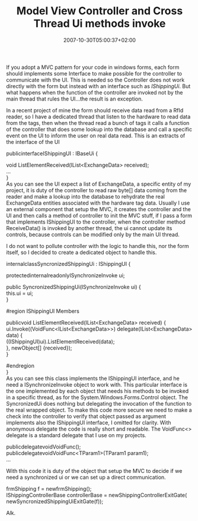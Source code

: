 ﻿---
title: "Model View Controller and Cross Thread Ui methods invoke"
description: ""
date: 2007-10-30T05:00:37+02:00
draft: false
tags: [Testing]
categories: [Testing]
---
If you adopt a MVC pattern for your code in windows forms, each form should implements some Interface to make possible for the controller to communicate with the UI. This is needed so the Controller does not work directly with the form but instead with an interface such as *IShippingUi*. But what happens when the function of the controller are invoked not by the main thread that rules the UI...the result is an exception.

In a recent project of mine the form should receive data read from a RfId reader, so I have a dedicated thread that listen to the hardware to read data from the tags, then when the thread read a bunch of tags it calls a function of the controller that does some lookup into the database and call a specific event on the UI to inform the user on real data read. This is an extracts of the interface of the UI

publicinterfaceIShippingUI  :  IBaseUi  {  
  
void  ListElementReceived(IList&lt;ExchangeData&gt;  received);  
  …  
}  
As you can see the UI expect a list of ExchangeData, a specific entity of my project, it is duty of the controller to read raw byte[] data coming from the reader and make a lookup into the database to rehydrate the real ExchangeData entities associated with the hardware tag data. Usually I use an external component that setup the MVC, it creates the controller and the UI and then calls a method of controller to init the MVC stuff, if I pass a form that implements IShippingUI to the controller, when the controller method ReceiveData() is invoked by another thread, the ui cannot update its controls, because controls can be modified only by the main UI thread.

I do not want to pollute controller with the logic to handle this, nor the form itself, so I decided to create a dedicated object to handle this.

internalclassSyncronizedShippingUi  :  IShippingUI  {  
  
protectedinternalreadonlyISynchronizeInvoke  ui;  
  
public  SyncronizedShippingUi(ISynchronizeInvoke  ui)  {  
this.ui  =  ui;  
  }  
  
  #region  IShippingUI  Members  
  
publicvoid  ListElementReceived(IList&lt;ExchangeData&gt;  received)  {  
        ui.Invoke((VoidFunc&lt;IList&lt;ExchangeData&gt;&gt;)  delegate(IList&lt;ExchangeData&gt;  data)  {  
              ((IShippingUI)ui).ListElementReceived(data);  
        },  newObject[]  {received});  
  }  
  
#endregion  
}  
As you can see this class implements the IShippingUI interface, and he need a ISynchronizeInvoke object to work with. This particular interface is the one implemented by each object that needs his methods to be invoked in a specific thread, as for the System.Windows.Forms.Control object. The SyncronizedUi does nothing but delegating the invocation of the function to the real wrapped object. To make this code more secure we need to make a check into the controller to verify that object passed as argument implements also the IShippingUI interface, I omitted for clarity. With anonymous delegate the code is really short and readable. The VoidFunc&lt;&gt; delegate is a standard delegate that I use on my projects.

publicdelegatevoidVoidFunc();  
publicdelegatevoidVoidFunc&lt;TParam1&gt;(TParam1  param1);  
…

With this code it is duty of the object that setup the MVC to decide if we need a synchronized ui or we can set up a direct communication.

frmShipping  f  =  newfrmShipping();  
IShippingControllerBase  controllerBase  =  newShippingControllerExitGate(  
newSyncronizedShippingUiExitGate(f));

Alk.
